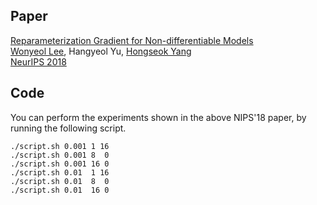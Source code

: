 ## Paper
[Reparameterization Gradient for Non-differentiable Models](https://arxiv.org/abs/1806.00176)<br/>
[Wonyeol Lee](https://cs.stanford.edu/people/wonyeol/),
Hangyeol Yu,
[Hongseok Yang](https://sites.google.com/view/hongseokyang/)<br/>
[NeurIPS 2018](https://neurips.cc/Conferences/2018)

## Code
You can perform the experiments shown in the above NIPS'18 paper, by running the following script.
```
./script.sh 0.001 1 16
./script.sh 0.001 8  0
./script.sh 0.001 16 0
./script.sh 0.01  1 16
./script.sh 0.01  8  0
./script.sh 0.01  16 0
```
